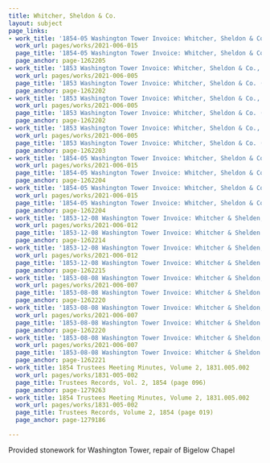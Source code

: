 ```yaml
---
title: Whitcher, Sheldon & Co.
layout: subject
page_links:
- work_title: '1854-05 Washington Tower Invoice: Whitcher, Sheldon & Co., 2021.006.015'
  work_url: pages/works/2021-006-015
  page_title: '1854-05 Washington Tower Invoice: Whitcher, Sheldon & Co. (verso)'
  page_anchor: page-1262205
- work_title: '1853 Washington Tower Invoice: Whitcher, Sheldon & Co., 2021.006.005'
  work_url: pages/works/2021-006-005
  page_title: '1853 Washington Tower Invoice: Whitcher, Sheldon & Co. (recto)'
  page_anchor: page-1262202
- work_title: '1853 Washington Tower Invoice: Whitcher, Sheldon & Co., 2021.006.005'
  work_url: pages/works/2021-006-005
  page_title: '1853 Washington Tower Invoice: Whitcher, Sheldon & Co. (recto)'
  page_anchor: page-1262202
- work_title: '1853 Washington Tower Invoice: Whitcher, Sheldon & Co., 2021.006.005'
  work_url: pages/works/2021-006-005
  page_title: '1853 Washington Tower Invoice: Whitcher, Sheldon & Co. (verso)'
  page_anchor: page-1262203
- work_title: '1854-05 Washington Tower Invoice: Whitcher, Sheldon & Co., 2021.006.015'
  work_url: pages/works/2021-006-015
  page_title: '1854-05 Washington Tower Invoice: Whitcher, Sheldon & Co. (recto)'
  page_anchor: page-1262204
- work_title: '1854-05 Washington Tower Invoice: Whitcher, Sheldon & Co., 2021.006.015'
  work_url: pages/works/2021-006-015
  page_title: '1854-05 Washington Tower Invoice: Whitcher, Sheldon & Co. (recto)'
  page_anchor: page-1262204
- work_title: '1853-12-08 Washington Tower Invoice: Whitcher & Shelden, 2021.006.012'
  work_url: pages/works/2021-006-012
  page_title: '1853-12-08 Washington Tower Invoice: Whitcher & Shelden (recto)'
  page_anchor: page-1262214
- work_title: '1853-12-08 Washington Tower Invoice: Whitcher & Shelden, 2021.006.012'
  work_url: pages/works/2021-006-012
  page_title: '1853-12-08 Washington Tower Invoice: Whitcher & Shelden (verso)'
  page_anchor: page-1262215
- work_title: '1853-08-08 Washington Tower Invoice: Whitcher & Sheldon, 2021.006.007 '
  work_url: pages/works/2021-006-007
  page_title: '1853-08-08 Washington Tower Invoice: Whitcher & Sheldon (recto)'
  page_anchor: page-1262220
- work_title: '1853-08-08 Washington Tower Invoice: Whitcher & Sheldon, 2021.006.007 '
  work_url: pages/works/2021-006-007
  page_title: '1853-08-08 Washington Tower Invoice: Whitcher & Sheldon (recto)'
  page_anchor: page-1262220
- work_title: '1853-08-08 Washington Tower Invoice: Whitcher & Sheldon, 2021.006.007 '
  work_url: pages/works/2021-006-007
  page_title: '1853-08-08 Washington Tower Invoice: Whitcher & Sheldon (verso)'
  page_anchor: page-1262221
- work_title: 1854 Trustees Meeting Minutes, Volume 2, 1831.005.002
  work_url: pages/works/1831-005-002
  page_title: Trustees Records, Vol. 2, 1854 (page 096)
  page_anchor: page-1279263
- work_title: 1854 Trustees Meeting Minutes, Volume 2, 1831.005.002
  work_url: pages/works/1831-005-002
  page_title: Trustees Records, Volume 2, 1854 (page 019)
  page_anchor: page-1279186

---
```

<p>Provided stonework for Washington Tower, repair of Bigelow Chapel</p>